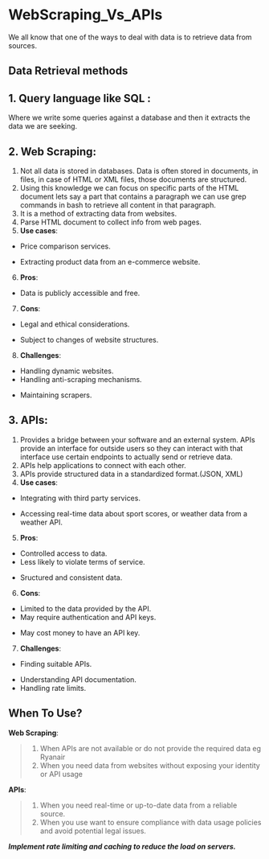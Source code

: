 # WebScraping_Vs_APIs

We all know that one of the ways to deal with data is to retrieve data from sources.

## Data Retrieval methods

## **1. Query language like SQL** :
Where we write some queries against a database and then it extracts the data we are seeking.

## **2. Web Scraping**:
1. Not all data is stored in databases. Data is often stored in documents, in files, in case of HTML or XML files, those documents are structured.
2. Using this knowledge we can focus on specific parts of the HTML document lets say a part that contains a paragraph we can use grep commands in bash to retrieve all content in that paragraph.
3. It is a method of extracting data from websites.
4. Parse HTML document to collect info from web pages.
5. **Use cases**:
* Price comparison services.
+ Extracting product data from an e-commerce website.
6. **Pros**:
+ Data is publicly accessible and free.
7. **Cons**: 
* Legal and ethical considerations.
+ Subject to changes of website structures.
8. **Challenges**: 
+ Handling dynamic websites.
+ Handling anti-scraping mechanisms.
* Maintaining scrapers.

## **3. APIs**:
1. Provides a bridge between your software and an external system. APIs provide an interface for outside users so they can interact with that interface use certain endpoints to actually send or retrieve data.
2. APIs help applications to connect with each other.
3. APIs provide structured data in a standardized format.(JSON, XML)
4. **Use cases**:
* Integrating with third party services.
+ Accessing real-time data about sport scores, or weather data from a weather API.
5. **Pros**:
+ Controlled access to data.
+ Less likely to violate terms of service.
* Sructured and consistent data.
6. **Cons**:
+ Limited to the data provided by the API.
+ May require authentication and API keys.
* May cost money to have an API key.
7. **Challenges**:
+ Finding suitable APIs.
* Understanding API documentation.
* Handling rate limits.

## When To Use?

**Web Scraping**:
> 1. When APIs are not available or do not provide the required data eg Ryanair
> 2. When you need data from websites without exposing your identity or API usage

**APIs**:
> 1. When you need real-time or up-to-date data from a reliable source.
> 2. When you use want to ensure compliance with data usage policies and avoid potential legal issues.

**_Implement rate limiting and caching to reduce the load on servers._**
